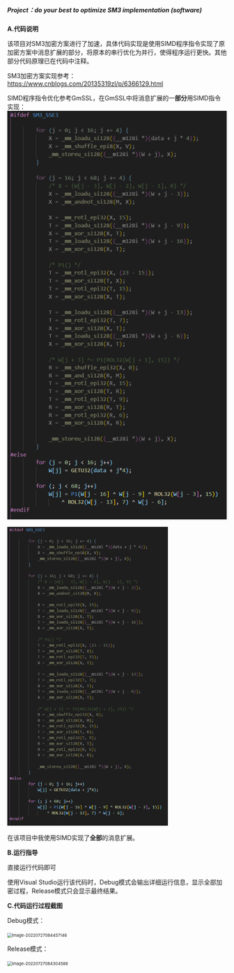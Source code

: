##### Project：do your best to optimize SM3 implementation (software)



**A.代码说明**

该项目对SM3加密方案进行了加速，具体代码实现是使用SIMD程序指令实现了原加密方案中消息扩展的部分，将原本的串行优化为并行，使得程序运行更快。其他部分代码原理已在代码中注释。

SM3加密方案实现参考：https://www.cnblogs.com/20135319zl/p/6366129.html

SIMD程序指令优化参考GmSSL，在GmSSL中将消息扩展的一**部分**用SIMD指令实现：
![gmssl_simd.png](https://github.com/zhong-h/Creatqz/blob/main/01_optimize_SM3/gmssl_simd.png)

<img src="01_optimize_SM3/gmssl_simd.png" alt="gmssl_simd.png" style="zoom:67%;" />

在该项目中我使用SIMD实现了**全部**的消息扩展。



**B.运行指导**

直接运行代码即可

使用Visual Studio运行该代码时，Debug模式会输出详细运行信息，显示全部加密过程，Release模式只会显示最终结果。



**C.代码运行过程截图**

Debug模式：

<img src="C:\Users\zhongh\AppData\Roaming\Typora\typora-user-images\image-20220727084457146.png" alt="image-20220727084457146" style="zoom:67%;" />

Release模式：

<img src="C:\Users\zhongh\AppData\Roaming\Typora\typora-user-images\image-20220727084304588.png" alt="image-20220727084304588" style="zoom:67%;" />
